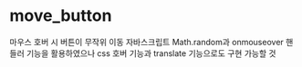 # move_button

마우스 호버 시 버튼이 무작위 이동
자바스크립트 Math.random과 onmouseover 핸들러 기능을 활용하였으나 css 호버 기능과 translate 기능으로도 구현 가능할 것
